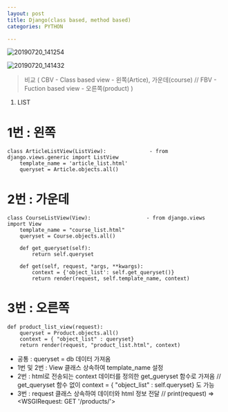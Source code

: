 ```yaml
---
layout: post
title: Django(class based, method based)
categories: PYTHON

---
```

![20190720_141254](https://user-images.githubusercontent.com/47915302/61574319-ff19c100-aaf8-11e9-972e-54e3c6c42a03.png)

![20190720_141432](https://user-images.githubusercontent.com/47915302/61574320-ffb25780-aaf8-11e9-87ff-d264c1b1f14f.png)


> 비교 ( CBV - Class based view - 왼쪽(Artice), 가운데(course) //   FBV - Fuction based view  - 오른쪽(product) )

1. LIST

# 1번 : 왼쪽

    class ArticleListView(ListView):              - from django.views.generic import ListView
        template_name = 'article_list.html'
        queryset = Article.objects.all()
    
# 2번 : 가운데 

    class CourseListView(View):                  - from django.views import View
        template_name = "course_list.html"
        queryset = Course.objects.all()

        def get_queryset(self):
            return self.queryset

        def get(self, request, *args, **kwargs):
            context = {'object_list': self.get_queryset()}
            return render(request, self.template_name, context)

# 3번 : 오른쪽

    def product_list_view(request):
        queryset = Product.objects.all()
        context = { "object_list" : queryset}
        return render(request, "product_list.html", context)

* 공통 : queryset = db 데이터 가져옴
* 1번 및 2번 : View 클래스 상속하여 template_name 설정  
* 2번 : html로 전송되는 context 데이터를 정의한 get_gueryset 함수로 가져옴  // get_queryset 함수 없이 context = { "object_list" : self.queryset} 도 가능
* 3번 : request 클래스 상속하여 데이터와 html 정보 전달   // print(request) => <WSGIRequest: GET '/products/'>




